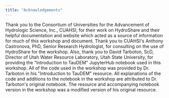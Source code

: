 ```yaml
---
title: "Acknowledgements"
---
```


Thank you to the Consortium of Universities for the Advancement of Hydrologic Science, Inc., CUAHSI, for their work on HydroShare and their helpful documentation and website which acted as a source of information for much of this workshop and document. Thank you to CUAHSI's Anthony Castronova, PhD, Senior Research Hydrologist, for consulting on the use of HydroShare for the workshop. Also, thank you to David Tarboton, ScD, Director of Utah Water Resource Laboratory, Utah State University, for providing the "Introduction to TauDEM" JupyterHub notebook used in this workshop. All of the code used in the workshop was provided by Dr. Tarboton in his "Introduction to TauDEM" resource. All explanations of the code and additions to the notebook in the workshop are attributed to Dr. Tarboton's original notebook. The resource and accompanying notebook version in the workshop was a modified version of his original resource.
